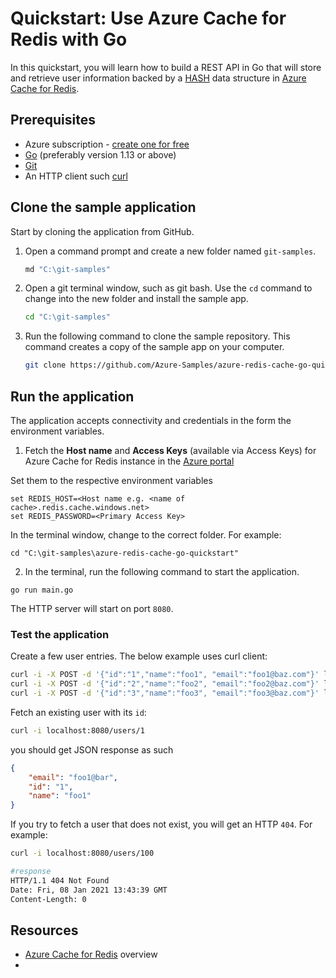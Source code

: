 # Quickstart: Use Azure Cache for Redis with Go

In this quickstart, you will learn how to build a REST API in Go that will store and retrieve user information backed by a [HASH](https://redis.io/topics/data-types-intro#redis-hashes) data structure in [Azure Cache for Redis](../cache-overview.md). 


## Prerequisites

- Azure subscription - [create one for free](https://azure.microsoft.com/free/)
- [Go](https://golang.org/doc/install) (preferably version 1.13 or above)
- [Git](https://git-scm.com/downloads)
- An HTTP client such [curl](https://curl.se/)

## Clone the sample application

Start by cloning the application from GitHub.

1. Open a command prompt and create a new folder named `git-samples`.

    ```bash
    md "C:\git-samples"
    ```

2. Open a git terminal window, such as git bash. Use the `cd` command to change into the new folder and install the sample app.

    ```bash
    cd "C:\git-samples"
    ```

3. Run the following command to clone the sample repository. This command creates a copy of the sample app on your computer.

    ```bash
    git clone https://github.com/Azure-Samples/azure-redis-cache-go-quickstart.git
    ```

## Run the application

The application accepts connectivity and credentials in the form the environment variables. 

1. Fetch the **Host name** and **Access Keys** (available via Access Keys) for Azure Cache for Redis instance in the [Azure portal](https://portal.azure.com/)

Set them to the respective environment variables

```shell
set REDIS_HOST=<Host name e.g. <name of cache>.redis.cache.windows.net>
set REDIS_PASSWORD=<Primary Access Key>
```

In the terminal window, change to the correct folder. For example:

```shell
cd "C:\git-samples\azure-redis-cache-go-quickstart"
```

2. In the terminal, run the following command to start the application.

```shell
go run main.go
```

The HTTP server will start on port `8080`.

### Test the application

Create a few user entries. The below example uses curl client:

```bash
curl -i -X POST -d '{"id":"1","name":"foo1", "email":"foo1@baz.com"}' localhost:8080/users/
curl -i -X POST -d '{"id":"2","name":"foo2", "email":"foo2@baz.com"}' localhost:8080/users/
curl -i -X POST -d '{"id":"3","name":"foo3", "email":"foo3@baz.com"}' localhost:8080/users/
```

Fetch an existing user with its `id`:

```bash
curl -i localhost:8080/users/1
```

you should get JSON response as such

```json
{
    "email": "foo1@bar",
    "id": "1",
    "name": "foo1"
}
```

If you try to fetch a user that does not exist, you will get an HTTP `404`. For example:

```bash
curl -i localhost:8080/users/100

#response
HTTP/1.1 404 Not Found
Date: Fri, 08 Jan 2021 13:43:39 GMT
Content-Length: 0
```

## Resources

- [Azure Cache for Redis](https://docs.microsoft.com/en-us/azure/azure-cache-for-redis/cache-overview) overview
- 
